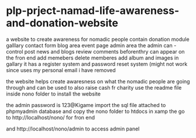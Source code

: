 # plp-prject-namad-life-awareness-and-donation-website
a website to create awareness for nomadic people 
contain donation module 
galllary 
contact form blog area
event page 
admin area
the admin can - control post news and blogs  review comments beforenthry can appear on the fron end add memebers delete memberes add album and images in gallary
it has a register system and password reset system (might not work since uses my personal email i have removed 



the website helps create awaresness on what the nomadic people are going through and can be used to also raise cash fr charity 
use the readme file inside nono folder to install the website 

the admin password is 123@Kigame
import the sql file attached to phpmyadmin database
and 
copy the nono folder to htdocs in xamp
the go to http://localhost/nono/ for fron end 

and http://localhost/nono/admin to access admin panel
